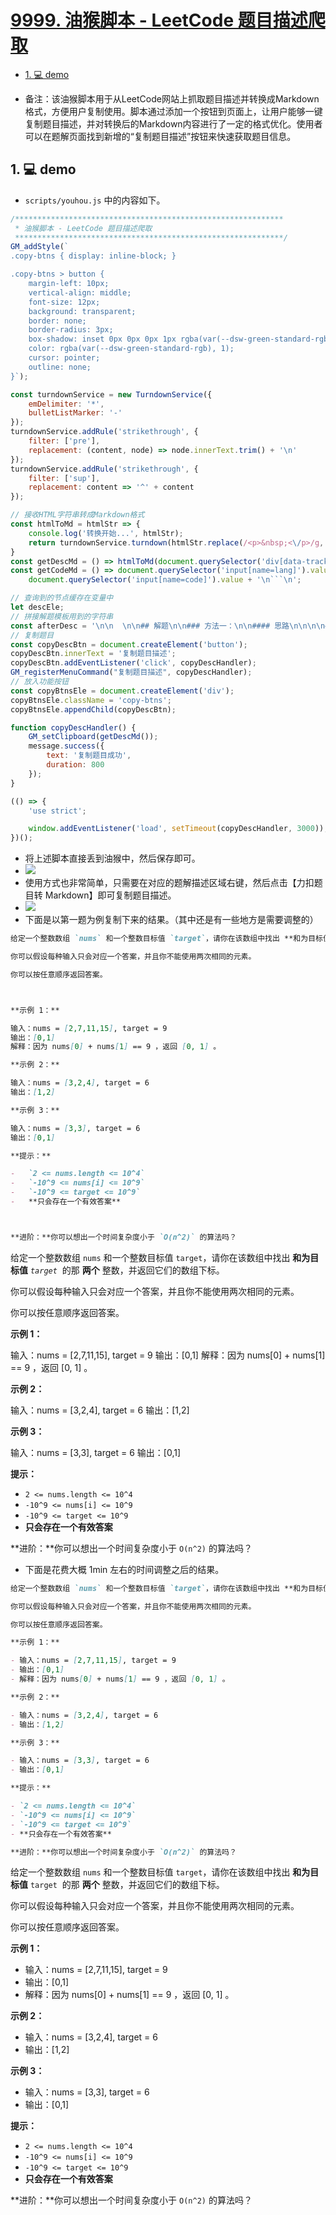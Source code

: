 # [9999. 油猴脚本 - LeetCode 题目描述爬取](https://github.com/Tdahuyou/leetcode/tree/main/9999.%20%E6%B2%B9%E7%8C%B4%E8%84%9A%E6%9C%AC%20-%20LeetCode%20%E9%A2%98%E7%9B%AE%E6%8F%8F%E8%BF%B0%E7%88%AC%E5%8F%96)

<!-- region:toc -->
- [1. 💻 demo](#1--demo)
<!-- endregion:toc -->



- 备注：该油猴脚本用于从LeetCode网站上抓取题目描述并转换成Markdown格式，方便用户复制使用。脚本通过添加一个按钮到页面上，让用户能够一键复制题目描述，并对转换后的Markdown内容进行了一定的格式优化。使用者可以在题解页面找到新增的“复制题目描述”按钮来快速获取题目信息。

## 1. 💻 demo

- `scripts/youhou.js` 中的内容如下。

```js
/************************************************************
 * 油猴脚本 - LeetCode 题目描述爬取
 ************************************************************/
GM_addStyle(`
.copy-btns { display: inline-block; }

.copy-btns > button {
    margin-left: 10px;
    vertical-align: middle;
    font-size: 12px;
    background: transparent;
    border: none;
    border-radius: 3px;
    box-shadow: inset 0px 0px 0px 1px rgba(var(--dsw-green-standard-rgb), 1);
    color: rgba(var(--dsw-green-standard-rgb), 1);
    cursor: pointer;
    outline: none;
}`);

const turndownService = new TurndownService({
    emDelimiter: '*',
    bulletListMarker: '-'
});
turndownService.addRule('strikethrough', {
    filter: ['pre'],
    replacement: (content, node) => node.innerText.trim() + '\n'
});
turndownService.addRule('strikethrough', {
    filter: ['sup'],
    replacement: content => '^' + content
});

// 接收HTML字符串转成Markdown格式
const htmlToMd = htmlStr => {
    console.log('转换开始...', htmlStr);
    return turndownService.turndown(htmlStr.replace(/<p>&nbsp;<\/p>/g, '<br>'));
}
const getDescMd = () => htmlToMd(document.querySelector('div[data-track-load="description_content"]').innerHTML);
const getCodeMd = () => document.querySelector('input[name=lang]').value + '\n' +
    document.querySelector('input[name=code]').value + '\n```\n';

// 查询到的节点缓存在变量中
let descEle;
// 拼接解题模板用到的字符串
const afterDesc = '\n\n  \n\n## 解题\n\n### 方法一：\n\n#### 思路\n\n\n\n#### 代码\n\n```';
// 复制题目
const copyDescBtn = document.createElement('button');
copyDescBtn.innerText = '复制题目描述';
copyDescBtn.addEventListener('click', copyDescHandler);
GM_registerMenuCommand("复制题目描述", copyDescHandler);
// 放入功能按钮
const copyBtnsEle = document.createElement('div');
copyBtnsEle.className = 'copy-btns';
copyBtnsEle.appendChild(copyDescBtn);

function copyDescHandler() {
    GM_setClipboard(getDescMd());
    message.success({
        text: '复制题目成功',
        duration: 800
    });
}

(() => {
    'use strict';

    window.addEventListener('load', setTimeout(copyDescHandler, 3000));
})();
```

- 将上述脚本直接丢到油猴中，然后保存即可。
- ![](assets/2024-10-24-22-15-35.png)
- 使用方式也非常简单，只需要在对应的题解描述区域右键，然后点击【力扣题目转 Markdown】即可复制题目描述。
- ![](assets/2024-10-24-22-17-24.png)
- 下面是以第一题为例复制下来的结果。（其中还是有一些地方是需要调整的）

```md
给定一个整数数组 `nums` 和一个整数目标值 `target`，请你在该数组中找出 **和为目标值** *`target`*  的那 **两个** 整数，并返回它们的数组下标。

你可以假设每种输入只会对应一个答案，并且你不能使用两次相同的元素。

你可以按任意顺序返回答案。



**示例 1：**

输入：nums = [2,7,11,15], target = 9
输出：[0,1]
解释：因为 nums[0] + nums[1] == 9 ，返回 [0, 1] 。

**示例 2：**

输入：nums = [3,2,4], target = 6
输出：[1,2]

**示例 3：**

输入：nums = [3,3], target = 6
输出：[0,1]

**提示：**

-   `2 <= nums.length <= 10^4`
-   `-10^9 <= nums[i] <= 10^9`
-   `-10^9 <= target <= 10^9`
-   **只会存在一个有效答案**



**进阶：**你可以想出一个时间复杂度小于 `O(n^2)` 的算法吗？
```

给定一个整数数组 `nums` 和一个整数目标值 `target`，请你在该数组中找出 **和为目标值** *`target`*  的那 **两个** 整数，并返回它们的数组下标。

你可以假设每种输入只会对应一个答案，并且你不能使用两次相同的元素。

你可以按任意顺序返回答案。



**示例 1：**

输入：nums = [2,7,11,15], target = 9
输出：[0,1]
解释：因为 nums[0] + nums[1] == 9 ，返回 [0, 1] 。

**示例 2：**

输入：nums = [3,2,4], target = 6
输出：[1,2]

**示例 3：**

输入：nums = [3,3], target = 6
输出：[0,1]

**提示：**

-   `2 <= nums.length <= 10^4`
-   `-10^9 <= nums[i] <= 10^9`
-   `-10^9 <= target <= 10^9`
-   **只会存在一个有效答案**



**进阶：**你可以想出一个时间复杂度小于 `O(n^2)` 的算法吗？

- 下面是花费大概 1min 左右的时间调整之后的结果。

```md
给定一个整数数组 `nums` 和一个整数目标值 `target`，请你在该数组中找出 **和为目标值** `target`  的那 **两个** 整数，并返回它们的数组下标。

你可以假设每种输入只会对应一个答案，并且你不能使用两次相同的元素。

你可以按任意顺序返回答案。

**示例 1：**

- 输入：nums = [2,7,11,15], target = 9
- 输出：[0,1]
- 解释：因为 nums[0] + nums[1] == 9 ，返回 [0, 1] 。

**示例 2：**

- 输入：nums = [3,2,4], target = 6
- 输出：[1,2]

**示例 3：**

- 输入：nums = [3,3], target = 6
- 输出：[0,1]

**提示：**

- `2 <= nums.length <= 10^4`
- `-10^9 <= nums[i] <= 10^9`
- `-10^9 <= target <= 10^9`
- **只会存在一个有效答案**

**进阶：**你可以想出一个时间复杂度小于 `O(n^2)` 的算法吗？
```

给定一个整数数组 `nums` 和一个整数目标值 `target`，请你在该数组中找出 **和为目标值** `target`  的那 **两个** 整数，并返回它们的数组下标。

你可以假设每种输入只会对应一个答案，并且你不能使用两次相同的元素。

你可以按任意顺序返回答案。

**示例 1：**

- 输入：nums = [2,7,11,15], target = 9
- 输出：[0,1]
- 解释：因为 nums[0] + nums[1] == 9 ，返回 [0, 1] 。

**示例 2：**

- 输入：nums = [3,2,4], target = 6
- 输出：[1,2]

**示例 3：**

- 输入：nums = [3,3], target = 6
- 输出：[0,1]

**提示：**

- `2 <= nums.length <= 10^4`
- `-10^9 <= nums[i] <= 10^9`
- `-10^9 <= target <= 10^9`
- **只会存在一个有效答案**

**进阶：**你可以想出一个时间复杂度小于 `O(n^2)` 的算法吗？




